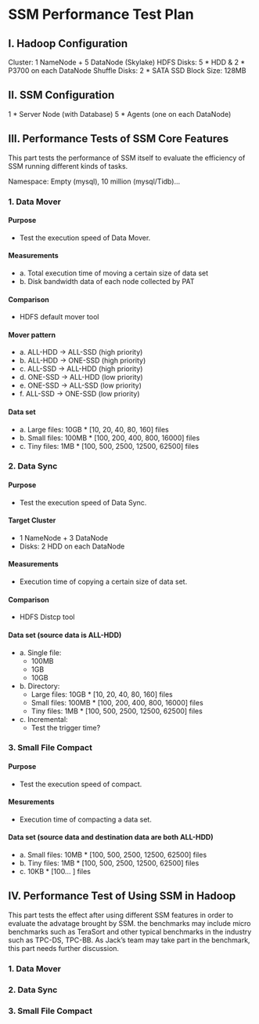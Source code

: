 SSM Performance Test Plan
========


I. Hadoop Configuration
------------------------
Cluster: 1 NameNode + 5 DataNode (Skylake)
HDFS Disks: 5 * HDD & 2 * P3700 on each DataNode
Shuffle Disks: 2 * SATA SSD 
Block Size: 128MB


II. SSM Configuration
------------------------
1 * Server Node (with Database)
5 * Agents (one on each DataNode)

III. Performance Tests of SSM Core Features
------------------------
This part tests the performance of SSM itself to evaluate the efficiency of SSM running different kinds of tasks.

Namespace: Empty (mysql), 10 million (mysql/Tidb)...

### 1. Data Mover
#### Purpose
* Test the execution speed of Data Mover.

#### Measurements
* a. Total execution time of moving a certain size of data set 
* b. Disk bandwidth data of each node collected by PAT 

#### Comparison	
* HDFS default mover tool

#### Mover pattern	
* a. ALL-HDD -> ALL-SSD (high priority)
* b. ALL-HDD -> ONE-SSD (high priority)
* c. ALL-SSD -> ALL-HDD (high priority)
* d. ONE-SSD -> ALL-HDD (low priority)
* e. ONE-SSD -> ALL-SSD (low priority)
* f. ALL-SSD -> ONE-SSD (low priority)

#### Data set	
* a. Large files: 10GB * [10, 20, 40, 80, 160] files
* b. Small files: 100MB *  [100, 200, 400, 800, 16000] files
* c. Tiny files: 1MB * [100, 500, 2500, 12500, 62500] files


### 2. Data Sync

#### Purpose
* Test the execution speed of Data Sync.

#### Target Cluster
* 1 NameNode + 3 DataNode 
* Disks: 2 HDD on each DataNode

#### Measurements
* Execution time of copying a certain size of data set.

#### Comparison
* HDFS Distcp tool

#### Data set (source data is ALL-HDD)
* a. Single file:
	* 100MB
	* 1GB
	* 10GB
* b. Directory:
	* Large files: 10GB * [10, 20, 40, 80, 160] files
	* Small files: 100MB *  [100, 200, 400, 800, 16000] files
	* Tiny files: 1MB * [100, 500, 2500, 12500, 62500] files
* c. Incremental:
	* Test the trigger time?


### 3. Small File Compact 
#### Purpose
* Test the execution speed of compact.

#### Mesurements
* Execution time of compacting a data set.

#### Data set (source data and destination data are both ALL-HDD)
* a. Small files: 10MB *  [100, 500, 2500, 12500, 62500] files
* b. Tiny files: 1MB * [100, 500, 2500, 12500, 62500] files
* c. 10KB * [100... ] files


IV. Performance Test of Using SSM in Hadoop
---------------------
This part tests the effect after using different SSM features in order to evaluate the advatage brought by SSM. the benchmarks may include micro benchmarks such as TeraSort and other typical benchmarks in the industry such as TPC-DS, TPC-BB. As Jack’s team may take part in the benchmark, this part needs further discussion.

### 1. Data Mover

### 2. Data Sync

### 3. Small File Compact